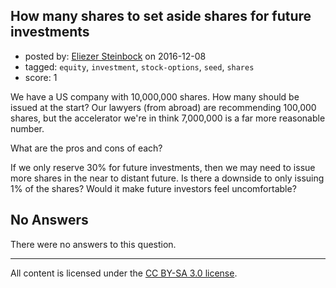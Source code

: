 ## How many shares to set aside shares for future investments

- posted by: [Eliezer Steinbock](https://stackexchange.com/users/3072468/eliezer-steinbock) on 2016-12-08
- tagged: `equity`, `investment`, `stock-options`, `seed`, `shares`
- score: 1

<p>We have a US company with 10,000,000 shares. How many should be issued at the start? Our lawyers (from abroad) are recommending 100,000 shares, but the accelerator we're in think 7,000,000 is a far more reasonable number.</p>

<p>What are the pros and cons of each?</p>

<p>If we only reserve 30% for future investments, then we may need to issue more shares in the near to distant future. Is there a downside to only issuing 1% of the shares? Would it make future investors feel uncomfortable?</p>


## No Answers

There were no answers to this question.


---

All content is licensed under the [CC BY-SA 3.0 license](https://creativecommons.org/licenses/by-sa/3.0/).
